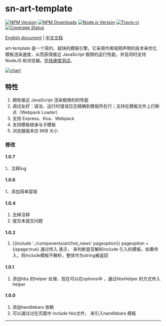 # sn-art-template

[![NPM Version](https://img.shields.io/npm/v/art-template.svg)](https://npmjs.org/package/art-template)
[![NPM Downloads](http://img.shields.io/npm/dm/art-template.svg)](https://npmjs.org/package/art-template)
[![Node.js Version](https://img.shields.io/node/v/art-template.svg)](http://nodejs.org/download/)
[![Travis-ci](https://travis-ci.org/aui/art-template.svg?branch=master)](https://travis-ci.org/aui/art-template)
[![Coverage Status](https://coveralls.io/repos/github/aui/art-template/badge.svg?branch=master)](https://coveralls.io/github/aui/art-template?branch=master)

[English document](https://aui.github.io/art-template/) | [中文文档](https://aui.github.io/art-template/zh-cn/index.html)


art-template 是一个简约、超快的模板引擎。它采用作用域预声明的技术来优化模板渲染速度，从而获得接近 JavaScript 极限的运行性能，并且同时支持 NodeJS 和浏览器。[在线速度测试](https://aui.github.io/art-template/rendering-test/)。

[![chart](https://aui.github.io/art-template/images/chart@2x.png)](https://aui.github.io/art-template/rendering-test/)

## 特性

1. 拥有接近 JavaScript 渲染极限的的性能
2. 调试友好：语法、运行时错误日志精确到模板所在行；支持在模板文件上打断点（Webpack Loader）
5. 支持 Express、Koa、Webpack
6. 支持模板继承与子模板
7. 浏览器版本仅 6KB 大小

### 修改
#### 1.0.7
1、注释log
#### 1.0.6
1、添加简单容错

#### 1.0.4
1. 去掉注释
2. 提交未提交问题
#### 1.0.2
1. {{include '../components/art/hot_news' pageoption}} 
pageoption = {ispage:true}
通过传入 表示， 来判断是否解析include 引入的模板，如果传入，则include模板不解析，整体作为string被返回
#### 1.0.1
1. 添加hbs 的helper 处理，现在可以在options中 ，通过hbsHelper 的方式传入helper

#### 1.0.0
1. 添加handlebars 依赖
2. 可以通过过在页面中 include hbs文件， 来引入handlebars 模板
-----------------
